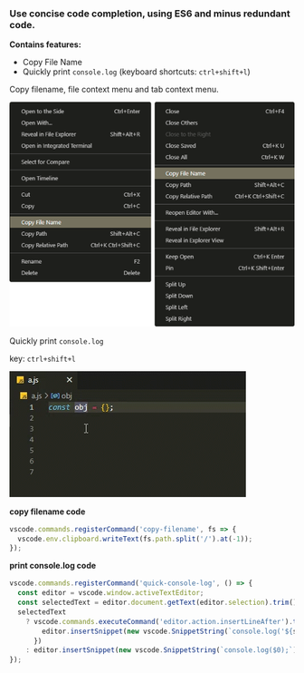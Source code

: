 ### Use concise code completion, using ES6 and minus redundant code.

**Contains features:**

- Copy File Name
- Quickly print `console.log` (keyboard shortcuts: `ctrl+shift+l`)

Copy filename, file context menu and tab context menu.

![copy-filename.png](img/copy-filename.png)

Quickly print `console.log`

key: `ctrl+shift+l`

![log.gif](img/log.gif)

**copy filename code**

```js
vscode.commands.registerCommand('copy-filename', fs => {
  vscode.env.clipboard.writeText(fs.path.split('/').at(-1));
});
```

**print console.log code**

```js
vscode.commands.registerCommand('quick-console-log', () => {
  const editor = vscode.window.activeTextEditor;
  const selectedText = editor.document.getText(editor.selection).trim();
  selectedText
    ? vscode.commands.executeCommand('editor.action.insertLineAfter').then(() => {
        editor.insertSnippet(new vscode.SnippetString(`console.log('${selectedText}', ${selectedText});`));
      })
    : editor.insertSnippet(new vscode.SnippetString(`console.log($0);`));
});
```
